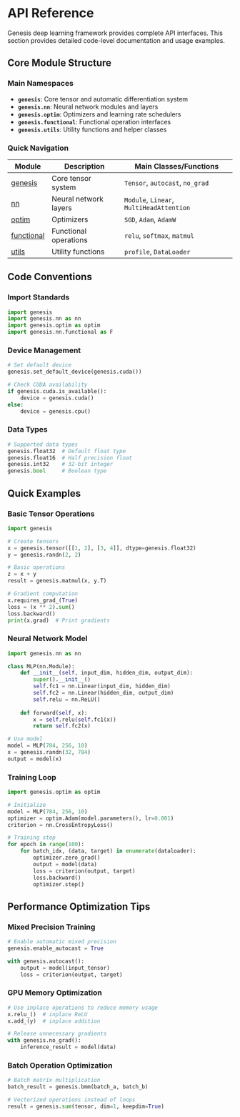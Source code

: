 # API Reference

Genesis deep learning framework provides complete API interfaces. This section provides detailed code-level documentation and usage examples.

## Core Module Structure

### Main Namespaces

- **`genesis`**: Core tensor and automatic differentiation system
- **`genesis.nn`**: Neural network modules and layers  
- **`genesis.optim`**: Optimizers and learning rate schedulers
- **`genesis.functional`**: Functional operation interfaces
- **`genesis.utils`**: Utility functions and helper classes

### Quick Navigation

| Module | Description | Main Classes/Functions |
|--------|-------------|------------------------|
| [genesis](genesis.md) | Core tensor system | `Tensor`, `autocast`, `no_grad` |
| [nn](nn.md) | Neural network layers | `Module`, `Linear`, `MultiHeadAttention` |
| [optim](optim.md) | Optimizers | `SGD`, `Adam`, `AdamW` |
| [functional](functional.md) | Functional operations | `relu`, `softmax`, `matmul` |
| [utils](utils.md) | Utility functions | `profile`, `DataLoader` |

## Code Conventions

### Import Standards
```python
import genesis
import genesis.nn as nn
import genesis.optim as optim
import genesis.nn.functional as F
```

### Device Management
```python
# Set default device
genesis.set_default_device(genesis.cuda())

# Check CUDA availability
if genesis.cuda.is_available():
    device = genesis.cuda()
else:
    device = genesis.cpu()
```

### Data Types
```python
# Supported data types
genesis.float32  # Default float type
genesis.float16  # Half precision float
genesis.int32    # 32-bit integer
genesis.bool     # Boolean type
```

## Quick Examples

### Basic Tensor Operations
```python
import genesis

# Create tensors
x = genesis.tensor([[1, 2], [3, 4]], dtype=genesis.float32)
y = genesis.randn(2, 2)

# Basic operations
z = x + y
result = genesis.matmul(x, y.T)

# Gradient computation
x.requires_grad_(True)
loss = (x ** 2).sum()
loss.backward()
print(x.grad)  # Print gradients
```

### Neural Network Model
```python
import genesis.nn as nn

class MLP(nn.Module):
    def __init__(self, input_dim, hidden_dim, output_dim):
        super().__init__()
        self.fc1 = nn.Linear(input_dim, hidden_dim)
        self.fc2 = nn.Linear(hidden_dim, output_dim)
        self.relu = nn.ReLU()
        
    def forward(self, x):
        x = self.relu(self.fc1(x))
        return self.fc2(x)

# Use model
model = MLP(784, 256, 10)
x = genesis.randn(32, 784)
output = model(x)
```

### Training Loop
```python
import genesis.optim as optim

# Initialize
model = MLP(784, 256, 10)
optimizer = optim.Adam(model.parameters(), lr=0.001)
criterion = nn.CrossEntropyLoss()

# Training step
for epoch in range(100):
    for batch_idx, (data, target) in enumerate(dataloader):
        optimizer.zero_grad()
        output = model(data)
        loss = criterion(output, target)
        loss.backward()
        optimizer.step()
```

## Performance Optimization Tips

### Mixed Precision Training
```python
# Enable automatic mixed precision
genesis.enable_autocast = True

with genesis.autocast():
    output = model(input_tensor)
    loss = criterion(output, target)
```

### GPU Memory Optimization
```python
# Use inplace operations to reduce memory usage
x.relu_()  # inplace ReLU
x.add_(y)  # inplace addition

# Release unnecessary gradients
with genesis.no_grad():
    inference_result = model(data)
```

### Batch Operation Optimization
```python
# Batch matrix multiplication
batch_result = genesis.bmm(batch_a, batch_b)

# Vectorized operations instead of loops
result = genesis.sum(tensor, dim=1, keepdim=True)
```